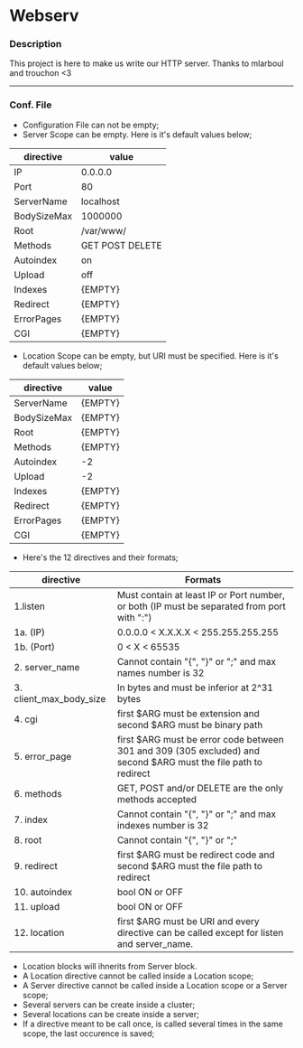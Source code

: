 # Webserv

### Description
This project is here to make us write our HTTP server. Thanks to mlarboul and trouchon <3

***
### Conf. File
- Configuration File can not be empty;
- Server Scope can be empty. Here is it's default values below;

| directive  | value |
| ---------- | ------ |
| IP         | 0.0.0.0 |
| Port       | 80 |
| ServerName | localhost |
| BodySizeMax| 1000000 |
| Root       | /var/www/ |
| Methods    | GET POST DELETE | 
| Autoindex  | on |
| Upload     | off |
| Indexes    | {EMPTY} |
| Redirect   | {EMPTY} |
| ErrorPages | {EMPTY} |
| CGI        | {EMPTY} |

- Location Scope can be empty, but URI must be specified. Here is it's default values below;

| directive  | value |
| ---------- | ------ |
| ServerName | {EMPTY} |
| BodySizeMax| {EMPTY} |
| Root       | {EMPTY} |
| Methods    | {EMPTY} |
| Autoindex  | -2 |
| Upload     | -2 |
| Indexes    | {EMPTY} |
| Redirect   | {EMPTY} |
| ErrorPages | {EMPTY} |
| CGI        | {EMPTY} |

- Here's the 12 directives and their formats;

| directive               | Formats |
| ----------              | ------ |
| 1.listen                | Must contain at least IP or Port number, or both (IP must be separated from port with ":") |
| 1a. (IP)                | 0.0.0.0 < X.X.X.X < 255.255.255.255 |
| 1b. (Port)              | 0 < X < 65535 |
| 2. server_name          | Cannot contain "{", "}" or ";" and max names number is 32 |
| 3. client_max_body_size | In bytes and must be inferior at 2^31 bytes |
| 4. cgi                  | first $ARG must be extension and second $ARG must be binary path |
| 5. error_page           | first $ARG must be error code between 301 and 309 (305 excluded) and second $ARG must the file path to redirect |
| 6. methods              | GET, POST and/or DELETE are the only methods accepted |
| 7. index                | Cannot contain "{", "}" or ";" and max indexes number is 32 |
| 8. root                 | Cannot contain "{", "}" or ";" |
| 9. redirect             | first $ARG must be redirect code and second $ARG must the file path to redirect |
| 10. autoindex           | bool ON or OFF |
| 11. upload              | bool ON or OFF |
| 12. location            | first $ARG must be URI and every directive can be called except for listen and server_name. |

- Location blocks will ihnerits from Server block.
- A Location directive cannot be called inside a Location scope;
- A Server directive cannot be called inside a Location scope or a Server scope;
- Several servers can be create inside a cluster;
- Several locations can be create inside a server;
- If a directive meant to be call once, is called several times in the same scope, the last occurence is saved;
